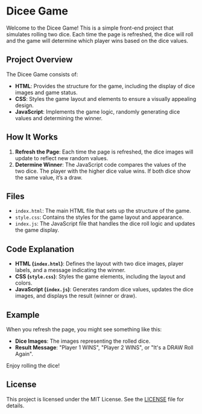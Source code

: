 # Dicee Game

Welcome to the Dicee Game! This is a simple front-end project that simulates rolling two dice. Each time the page is refreshed, the dice will roll and the game will determine which player wins based on the dice values.

## Project Overview

The Dicee Game consists of:

- **HTML**: Provides the structure for the game, including the display of dice images and game status.
- **CSS**: Styles the game layout and elements to ensure a visually appealing design.
- **JavaScript**: Implements the game logic, randomly generating dice values and determining the winner.

## How It Works

1. **Refresh the Page**: Each time the page is refreshed, the dice images will update to reflect new random values.
2. **Determine Winner**: The JavaScript code compares the values of the two dice. The player with the higher dice value wins. If both dice show the same value, it’s a draw.

## Files

- `index.html`: The main HTML file that sets up the structure of the game.
- `style.css`: Contains the styles for the game layout and appearance.
- `index.js`: The JavaScript file that handles the dice roll logic and updates the game display.

## Code Explanation

- **HTML (`index.html`)**: Defines the layout with two dice images, player labels, and a message indicating the winner.
- **CSS (`style.css`)**: Styles the game elements, including the layout and colors.
- **JavaScript (`index.js`)**: Generates random dice values, updates the dice images, and displays the result (winner or draw).

## Example

When you refresh the page, you might see something like this:

- **Dice Images**: The images representing the rolled dice.
- **Result Message**: "Player 1 WINS", "Player 2 WINS", or "It's a DRAW Roll Again".

Enjoy rolling the dice!

## License

This project is licensed under the MIT License. See the [LICENSE](LICENSE) file for details.
